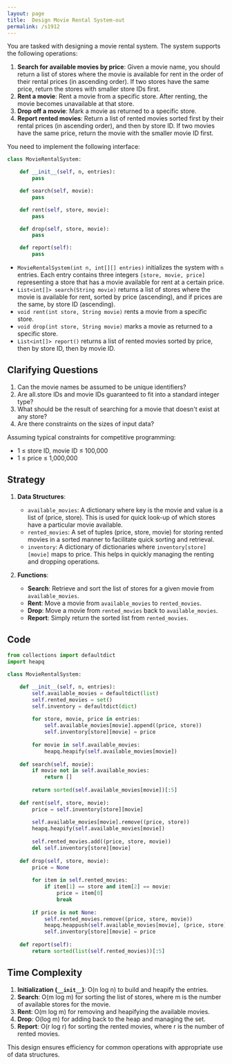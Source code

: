 ```yaml
---
layout: page
title:  Design Movie Rental System-out
permalink: /s1912
---
```

You are tasked with designing a movie rental system. The system supports the following operations:

1. **Search for available movies by price**: Given a movie name, you should return a list of stores where the movie is available for rent in the order of their rental prices (in ascending order). If two stores have the same price, return the stores with smaller store IDs first.
2. **Rent a movie**: Rent a movie from a specific store. After renting, the movie becomes unavailable at that store.
3. **Drop off a movie**: Mark a movie as returned to a specific store.
4. **Report rented movies**: Return a list of rented movies sorted first by their rental prices (in ascending order), and then by store ID. If two movies have the same price, return the movie with the smaller movie ID first.

You need to implement the following interface:
```python
class MovieRentalSystem:

    def __init__(self, n, entries):
        pass

    def search(self, movie):
        pass

    def rent(self, store, movie):
        pass

    def drop(self, store, movie):
        pass

    def report(self):
        pass
```

- `MovieRentalSystem(int n, int[][] entries)` initializes the system with `n` entries. Each entry contains three integers `[store, movie, price]` representing a store that has a movie available for rent at a certain price.
- `List<int[]> search(String movie)` returns a list of stores where the movie is available for rent, sorted by price (ascending), and if prices are the same, by store ID (ascending).
- `void rent(int store, String movie)` rents a movie from a specific store.
- `void drop(int store, String movie)` marks a movie as returned to a specific store.
- `List<int[]> report()` returns a list of rented movies sorted by price, then by store ID, then by movie ID.

## Clarifying Questions
1. Can the movie names be assumed to be unique identifiers?
2. Are all.store IDs and movie IDs guaranteed to fit into a standard integer type?
3. What should be the result of searching for a movie that doesn't exist at any store?
4. Are there constraints on the sizes of input data?

Assuming typical constraints for competitive programming:

- 1 ≤ store ID, movie ID ≤ 100,000
- 1 ≤ price ≤ 1,000,000

## Strategy
1. **Data Structures**:
    - `available_movies`: A dictionary where key is the movie and value is a list of (price, store). This is used for quick look-up of which stores have a particular movie available.
    - `rented_movies`: A set of tuples (price, store, movie) for storing rented movies in a sorted manner to facilitate quick sorting and retrieval.
    - `inventory`: A dictionary of dictionaries where `inventory[store][movie]` maps to price. This helps in quickly managing the renting and dropping operations.

2. **Functions**:
    - **Search**: Retrieve and sort the list of stores for a given movie from `available_movies`.
    - **Rent**: Move a movie from `available_movies` to `rented_movies`.
    - **Drop**: Move a movie from `rented_movies` back to `available_movies`.
    - **Report**: Simply return the sorted list from `rented_movies`.

## Code

```python
from collections import defaultdict
import heapq

class MovieRentalSystem:

    def __init__(self, n, entries):
        self.available_movies = defaultdict(list)
        self.rented_movies = set()
        self.inventory = defaultdict(dict)
        
        for store, movie, price in entries:
            self.available_movies[movie].append((price, store))
            self.inventory[store][movie] = price
        
        for movie in self.available_movies:
            heapq.heapify(self.available_movies[movie])
    
    def search(self, movie):
        if movie not in self.available_movies:
            return []
        
        return sorted(self.available_movies[movie])[:5]
    
    def rent(self, store, movie):
        price = self.inventory[store][movie]
        
        self.available_movies[movie].remove((price, store))
        heapq.heapify(self.available_movies[movie])
        
        self.rented_movies.add((price, store, movie))
        del self.inventory[store][movie]
    
    def drop(self, store, movie):
        price = None
        
        for item in self.rented_movies:
            if item[1] == store and item[2] == movie:
                price = item[0]
                break
        
        if price is not None:
            self.rented_movies.remove((price, store, movie))
            heapq.heappush(self.available_movies[movie], (price, store))
            self.inventory[store][movie] = price
    
    def report(self):
        return sorted(list(self.rented_movies))[:5]
```

## Time Complexity
1. **Initialization (`__init__`)**: O(n log n) to build and heapify the entries.
2. **Search**: O(m log m) for sorting the list of stores, where m is the number of available stores for the movie.
3. **Rent**: O(m log m) for removing and heapifying the available movies.
4. **Drop**: O(log m) for adding back to the heap and managing the set.
5. **Report**: O(r log r) for sorting the rented movies, where r is the number of rented movies.

This design ensures efficiency for common operations with appropriate use of data structures.
